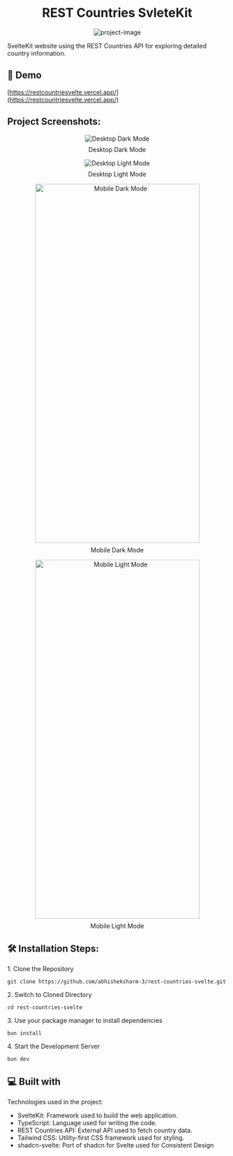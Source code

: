 <h1 align="center" id="title">REST Countries SvleteKit</h1>

<p align="center"><img src="https://socialify.git.ci/abhisheksharm-3/rest-countries-svelte/image?description=1&amp;descriptionEditable=SvelteKit%20website%20using%20the%20REST%20Countries%20API%20for%20exploring%20detailed%20country%20information.&amp;font=Source%20Code%20Pro&amp;language=1&amp;name=1&amp;owner=1&amp;pattern=Charlie%20Brown&amp;theme=Dark" alt="project-image"></p>

<p id="description">SvelteKit website using the REST Countries API for exploring detailed country information.</p>

<h2>🚀 Demo</h2>

[https://restcountriesvelte.vercel.app/](https://restcountriesvelte.vercel.app/)

<h2>Project Screenshots:</h2>

<div style="text-align: center;">
  <figure>
    <img src="https://raw.githubusercontent.com/abhisheksharm-3/rest-countries-svelte/main/static/demo/desktop-dark.png" alt="Desktop Dark Mode" >
    <figcaption style="text-align: center; margin-top: 8px;">Desktop Dark Mode</figcaption>
  </figure>
</div>

<div style="text-align: center;">
  <figure>
    <img src="https://raw.githubusercontent.com/abhisheksharm-3/rest-countries-svelte/main/static/demo/desktop-light.png" alt="Desktop Light Mode" >
    <figcaption style="text-align: center; margin-top: 8px;">Desktop Light Mode</figcaption>
  </figure>
</div>

  <figure style="text-align: center;">
    <img src="https://raw.githubusercontent.com/abhisheksharm-3/rest-countries-svelte/main/static/demo/mobile-dark.png" alt="Mobile Dark Mode" width="377" height="820">
    <figcaption style="text-align: center; margin-top: 8px;">Mobile Dark Mode</figcaption>
  </figure>

  <figure style="text-align: center;">
    <img src="https://raw.githubusercontent.com/abhisheksharm-3/rest-countries-svelte/main/static/demo/mobile-light.png" alt="Mobile Light Mode" width="377" height="820">
    <figcaption style="text-align: center; margin-top: 8px;">Mobile Light Mode</figcaption>
  </figure>


<h2>🛠️ Installation Steps:</h2>

<p>1. Clone the Repository</p>

```
git clone https://github.com/abhisheksharm-3/rest-countries-svelte.git
```

<p>2. Switch to Cloned Directory</p>

```
cd rest-countries-svelte
```

<p>3. Use your package manager to install dependencies</p>

```
bun install
```

<p>4. Start the Development Server</p>

```
bun dev
```

<h2>💻 Built with</h2>

Technologies used in the project:

- SvelteKit: Framework used to build the web application.
- TypeScript: Language used for writing the code.
- REST Countries API: External API used to fetch country data.
- Tailwind CSS: Utility-first CSS framework used for styling.
- shadcn-svelte: Port of shadcn for Svelte used for Consistent Design
